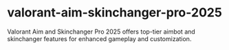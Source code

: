 # valorant-aim-skinchanger-pro-2025
Valorant Aim and Skinchanger Pro 2025 offers top-tier aimbot and skinchanger features for enhanced gameplay and customization.
